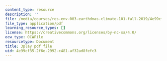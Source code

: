 ```yaml
---
content_type: resource
description: ''
file: /media/courses/res-env-003-earthdnas-climate-101-fall-2019/4e99cf352f6e2992c481af32ad8fefc3_L8N_KZBHeIA.pdf
file_type: application/pdf
learning_resource_types: []
license: https://creativecommons.org/licenses/by-nc-sa/4.0/
ocw_type: OCWFile
resourcetype: Document
title: 3play pdf file
uid: 4e99cf35-2f6e-2992-c481-af32ad8fefc3
---
```

